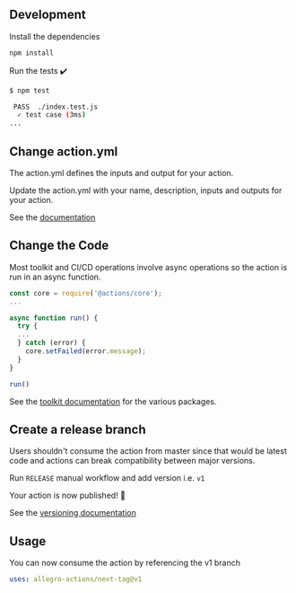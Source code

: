 ## Development

Install the dependencies

```bash
npm install
```

Run the tests :heavy_check_mark:

```bash
$ npm test

 PASS  ./index.test.js
  ✓ test case (3ms)
...
```

## Change action.yml

The action.yml defines the inputs and output for your action.

Update the action.yml with your name, description, inputs and outputs for your action.

See the [documentation](https://help.github.com/en/articles/metadata-syntax-for-github-actions)

## Change the Code

Most toolkit and CI/CD operations involve async operations so the action is run in an async function.

```javascript
const core = require('@actions/core');
...

async function run() {
  try {
  ...
  } catch (error) {
    core.setFailed(error.message);
  }
}

run()
```

See the [toolkit documentation](https://github.com/actions/toolkit/blob/master/README.md#packages) for the various
packages.

## Create a release branch

Users shouldn't consume the action from master since that would be latest code and actions can break compatibility
between major versions.

Run `RELEASE` manual workflow and add version i.e. `v1`

Your action is now published! :rocket:

See the [versioning documentation](https://github.com/actions/toolkit/blob/master/docs/action-versioning.md)

## Usage

You can now consume the action by referencing the v1 branch

```yaml
uses: allegro-actions/next-tag@v1
```